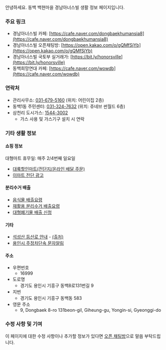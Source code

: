 안녕하세요. 동백 백현마을 경남아너스빌 생활 정보 페이지입니다.

### 주요 링크

- 경남아너스빌 카페: [https://cafe.naver.com/dongbaekhumansia8](https://cafe.naver.com/dongbaekhumansia8)
- 경남아너스빌 오픈채팅방: [https://open.kakao.com/o/gQMfSjYb](https://open.kakao.com/o/gQMfSjYb)
- 경남아너스빌 국토부 실거래가: [https://bit.ly/honorsville](https://bit.ly/honorsville)
- 동백희망연대 카페: [https://cafe.naver.com/wowdb](https://cafe.naver.com/wowdb)

### 연락처
- 관리사무소: <a href="tel:+8231-679-5160">031-679-5160</a> (위치: 어린이집 2층)
- 동백1동 주민센터: <a href="tel:+8231-324-7632">031-324-7632</a> (위치: 쥬네브 썬월드 6층)
- 삼천리 도시가스: <a href="tel:1544-3002">1544-3002</a>
  - 가스 사용 및 가스기구 설치 시 연락

### 기타 생활 정보

#### 쇼핑 정보
대형마트 휴무일: 매주 2/4번째 일요일
- [대륙할인마트(전단지/온라인 배달 주문)](https://m.posk.kr/c/a/ANIAOX)
- [이마트 전단 광고](https://emartapp.emart.com/leaflet/leafletView_EL.do?&image_pop=true)

#### 분리수거 배출
- [음식물 배출요령](https://www.yongin.go.kr/home/www/www12/www12_01/www12_01_08/www12_01_08_01.jsp)
- [재활용 분리수거 배출요령](https://www.yongin.go.kr/home/www/www12/www12_01/www12_01_08/www12_01_08_05.jsp)
- [대형폐기물 배출 신청](https://www.yongin.go.kr/home/www/www12/www12_03/www12_03_02/www12_03_02_01.jsp)

#### 기타
- [석성산 등산로 안내](https://user-images.githubusercontent.com/58725292/144945449-5697507a-cbe0-401b-b00f-c31c8e47d07d.png)  -  [(출처)](https://m.blog.daum.net/parthenon/6333519)
- [용인시 주정차단속 문자알림](https://parkingsms.yongin.go.kr/WizshotCarControl/member/n_con/con0101.php)


#### 주소
 - 우편번호
   - 16999
 - 도로명
   - 경기도 용인시 기흥구 동백8로131번길 9
 - 지번
   - 경기도 용인시 기흥구 동백동 583
 - 영문 주소
   - 9, Dongbaek 8-ro 131beon-gil, Giheung-gu, Yongin-si, Gyeonggi-do


### 수정 사항 및 기여

이 페이지에 대한 수정 사항이나 추가할 정보가 있다면 [오픈 채팅방](https://open.kakao.com/o/gQMfSjYb)으로 말씀 부탁드립니다.

